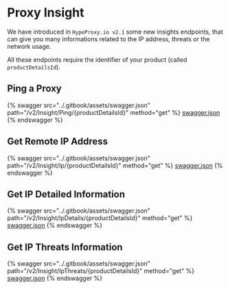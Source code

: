 # Proxy Insight

We have introduced in `HypeProxy.io v2.1` some new insights endpoints, that can give you many informations related to the IP address, threats or the network usage.

All these endpoints require the identifier of your product (called `productDetailsId`).

## Ping a Proxy

{% swagger src="../.gitbook/assets/swagger.json" path="/v2/Insight/Ping/{productDetailsId}" method="get" %}
[swagger.json](../.gitbook/assets/swagger.json)
{% endswagger %}

## Get Remote IP Address

{% swagger src="../.gitbook/assets/swagger.json" path="/v2/Insight/Ip/{productDetailsId}" method="get" %}
[swagger.json](../.gitbook/assets/swagger.json)
{% endswagger %}

## Get IP Detailed Information

{% swagger src="../.gitbook/assets/swagger.json" path="/v2/Insight/IpDetails/{productDetailsId}" method="get" %}
[swagger.json](../.gitbook/assets/swagger.json)
{% endswagger %}

## Get IP Threats Information

{% swagger src="../.gitbook/assets/swagger.json" path="/v2/Insight/IpThreats/{productDetailsId}" method="get" %}
[swagger.json](../.gitbook/assets/swagger.json)
{% endswagger %}
